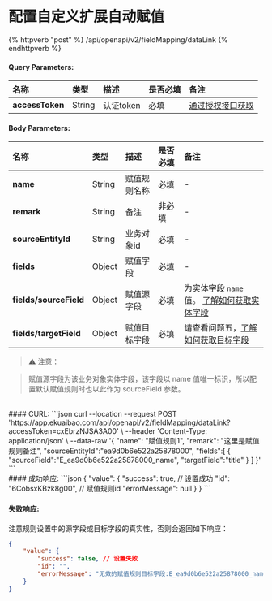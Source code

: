 # 配置自定义扩展自动赋值


{% httpverb "post" %}  /api/openapi/v2/fieldMapping/dataLink {% endhttpverb %}

#### Query Parameters:

| 名称             | 类型     | 描述        | 是否必填      | 备注                                         |
| :---------      | :------  | :------    | :------- | :------------------------------------------  |
| **accessToken** | String   | 认证token  | 必填      | [通过授权接口获取](/getting-started/auth.html)  |


#### Body Parameters:

| 名称             | 类型     | 描述        | 是否必填      | 备注                                         |
| :---------      | :------  | :------    | :------- | :------------------------------------------  |
| **name** | String   | 赋值规则名称  | 必填      | -  |
| **remark** | String   | 备注  | 非必填      | - |
| **sourceEntityId** | String   | 业务对象id  | 必填      | -  |
| **fields** | Object   | 赋值字段  | 必填      | -  |
| **fields/sourceField** | Object   | 赋值源字段  | 必填      | 为实体字段 `name` 值。 [了解如何获取实体字段](/datalink/get-entity-list.html)  |
| **fields/targetField** | Object   | 赋值目标字段  | 必填      | 请查看问题五，[了解如何获取目标字段](/datalink/question-answer.html)  |

>⚠️ 注意：

>赋值源字段为该业务对象实体字段，该字段以 name 值唯一标识，所以配置默认赋值规则时也以此作为 sourceField 参数。



<br/>
#### CURL:
```json
curl --location --request POST 'https://app.ekuaibao.com/api/openapi/v2/fieldMapping/dataLink?accessToken=cxEbrzNJSA3A00' \
--header 'Content-Type: application/json' \
--data-raw '{
    "name": "赋值规则1",
    "remark": "这里是赋值规则备注",
    "sourceEntityId":"ea9d0b6e522a25878000",
    "fields":[
        {
            "sourceField":"E_ea9d0b6e522a25878000_name",
            "targetField":"title"
        }
    ]
}'
```


<br/>
#### 成功响应:
```json
{
    "value": {
        "success": true, // 设置成功
        "id": "6CobsxKBzk8g00", // 赋值规则id
        "errorMessage": null
    }
}
```


#### 失败响应:

注意规则设置中的源字段或目标字段的真实性，否则会返回如下响应：

```json
{
    "value": {
        "success": false, // 设置失败
        "id": "",
        "errorMessage": "无效的赋值规则目标字段:E_ea9d0b6e522a25878000_name" // 失败信息
    }
}
```

